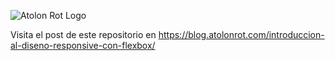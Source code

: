 ![Atolon Rot Logo](https://www.atolonrot.com/img/dark%20logo.png)

Visita el post de este repositorio en https://blog.atolonrot.com/introduccion-al-diseno-responsive-con-flexbox/